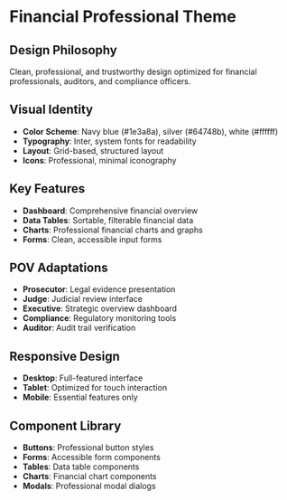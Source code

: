 # Financial Professional Theme

## Design Philosophy

Clean, professional, and trustworthy design optimized for financial professionals, auditors, and compliance officers.

## Visual Identity

- **Color Scheme**: Navy blue (#1e3a8a), silver (#64748b), white (#ffffff)
- **Typography**: Inter, system fonts for readability
- **Layout**: Grid-based, structured layout
- **Icons**: Professional, minimal iconography

## Key Features

- **Dashboard**: Comprehensive financial overview
- **Data Tables**: Sortable, filterable financial data
- **Charts**: Professional financial charts and graphs
- **Forms**: Clean, accessible input forms

## POV Adaptations

- **Prosecutor**: Legal evidence presentation
- **Judge**: Judicial review interface
- **Executive**: Strategic overview dashboard
- **Compliance**: Regulatory monitoring tools
- **Auditor**: Audit trail verification

## Responsive Design

- **Desktop**: Full-featured interface
- **Tablet**: Optimized for touch interaction
- **Mobile**: Essential features only

## Component Library

- **Buttons**: Professional button styles
- **Forms**: Accessible form components
- **Tables**: Data table components
- **Charts**: Financial chart components
- **Modals**: Professional modal dialogs
